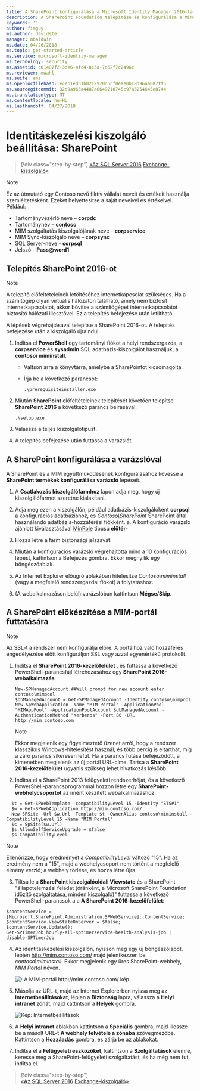 ```yaml
---
title: A SharePoint konfigurálása a Microsoft Identity Manager 2016-tal való használathoz | Microsoft Docs
description: A SharePoint Foundation telepítése és konfigurálása a MIM-portál oldalának üzemeltetéséhez.
keywords: ''
author: fimguy
ms.author: davidste
manager: mbaldwin
ms.date: 04/26/2018
ms.topic: get-started-article
ms.service: microsoft-identity-manager
ms.technology: security
ms.assetid: c01487f2-3de6-4fc4-8c3a-7d62f7c2496c
ms.reviewer: mwahl
ms.suite: ems
ms.openlocfilehash: eceb1ed31b0212970d5cf0eae0bc8d96aa087ff5
ms.sourcegitcommit: 32d9a963a4487a8649210745c97a3254645e8744
ms.translationtype: MT
ms.contentlocale: hu-HU
ms.lasthandoff: 04/27/2018
---
```

# <a name="set-up-an-identity-management-server-sharepoint"></a>Identitáskezelési kiszolgáló beállítása: SharePoint

>[!div class="step-by-step"]
[«Az SQL Server 2016](prepare-server-sql2016.md)
[Exchange-kiszolgáló»](prepare-server-exchange.md)

> [!NOTE]
> Ez az útmutató egy Contoso nevű fiktív vállalat neveit és értékeit használja szemléltetésként. Ezeket helyettesítse a saját neveivel és értékeivel. Például:
> - Tartományvezérlő neve – **corpdc**
> - Tartománynév – **contoso**
> - MIM szolgáltatás kiszolgálójának neve – **corpservice**
> - MIM Sync-kiszolgáló neve – **corpsync**
> - SQL Server-neve - **corpsql**
> - Jelszó – **Pass@word1**


## <a name="install-sharepoint-2016"></a>Telepítés **SharePoint 2016-ot**

> [!NOTE]
> A telepítő előfeltételeinek letöltéséhez internetkapcsolat szükséges. Ha a számítógép olyan virtuális hálózaton található, amely nem biztosít internetkapcsolatot, akkor bővítse a számítógépet internetkapcsolatot biztosító hálózati illesztővel. Ez a telepítés befejezése után letiltható.

A lépések végrehajtásával telepítse a SharePoint 2016-ot. A telepítés befejezése után a kiszolgáló újraindul.

1.  Indítsa el **PowerShell** egy tartományi fiókot a helyi rendszergazda, a **corpservice** és **sysadmin** SQL adatbázis-kiszolgálót használjuk, a **contoso\ miminstall**.

    -   Váltson arra a könyvtárra, amelybe a SharePointot kicsomagolta.

    -   Írja be a következő parancsot:

        ```
        .\prerequisiteinstaller.exe
        ```

2.  Miután **SharePoint** előfeltételeinek telepítését követően telepítse **SharePoint 2016** a következő parancs beírásával:

    ```
    .\setup.exe
    ```

3.  Válassza a teljes kiszolgálótípust.

4.  A telepítés befejezése után futtassa a varázslót.

## <a name="run-the-wizard-to-configure-sharepoint"></a>A SharePoint konfigurálása a varázslóval

A SharePoint és a MIM együttműködésének konfigurálásához kövesse a **SharePoint termékek konfigurálása varázsló** lépéseit.

1. A **Csatlakozás kiszolgálófarmhoz** lapon adja meg, hogy új kiszolgálófarmot szeretne kialakítani.

2. Adja meg ezen a kiszolgálón, például adatbázis-kiszolgálóként **corpsql** a konfigurációs adatbázishoz, és *Contoso\SharePoint* SharePoint által használandó adatbázis-hozzáférési fiókként.
    a. A konfiguráció varázsló ajánlott kiválasztásával [MinRole](https://docs.microsoft.com/en-us/sharepoint/install/overview-of-minrole-server-roles-in-sharepoint-server-2016) típusú **előtér-**
3. Hozza létre a farm biztonsági jelszavát.

4. Miután a konfigurációs varázsló végrehajtotta mind a 10 konfigurációs lépést, kattintson a Befejezés gombra. Ekkor megnyílik egy böngészőablak.

5. Az Internet Explorer előugró ablakában hitelesítse *Contoso\miminstall* (vagy a megfelelő rendszergazdai fiókot) a folytatáshoz.

6. (A webalkalmazáson belül) varázslóban kattintson **Mégse/Skip**.


## <a name="prepare-sharepoint-to-host-the-mim-portal"></a>A SharePoint előkészítése a MIM-portál futtatására

> [!NOTE]
> Az SSL-t a rendszer nem konfigurálja előre. A portálhoz való hozzáférés engedélyezése előtt konfiguráljon SSL vagy azzal egyenértékű protokollt.

1. Indítsa el **SharePoint 2016-kezelőfelület** , és futtassa a következő PowerShell-parancsfájl létrehozásához egy **SharePoint 2016-webalkalmazás**.

    ```
    New-SPManagedAccount ##Will prompt for new account enter contoso\mimpool 
    $dbManagedAccount = Get-SPManagedAccount -Identity contoso\mimpool
    New-SpWebApplication -Name "MIM Portal" -ApplicationPool "MIMAppPool" -ApplicationPoolAccount $dbManagedAccount -AuthenticationMethod "Kerberos" -Port 80 -URL http://mim.contoso.com
    ```

    > [!NOTE]
    > Ekkor megjelenik egy figyelmeztető üzenet arról, hogy a rendszer klasszikus Windows-hitelesítést használ, és több percig is eltarthat, míg a záró parancs sikeresen lefut. Ha a parancs futása befejeződött, a kimenetben megjelenik az új portál URL-címe. Tartsa a **SharePoint 2016-kezelőfelület** ugyanis szükség lehet hivatkozás később.

2. Indítsa el a SharePoint 2013 felügyeleti rendszerhéjat, és a következő PowerShell-parancsprogrammal hozzon létre egy **SharePoint-webhelycsoportot** az imént készített webalkalmazáshoz:

  ```
    $t = Get-SPWebTemplate -compatibilityLevel 15 -Identity "STS#1"
    $w = Get-SPWebApplication http://mim.contoso.com/
    New-SPSite -Url $w.Url -Template $t -OwnerAlias contoso\miminstall -CompatibilityLevel 15 -Name "MIM Portal"
    $s = SpSite($w.Url)
    $s.AllowSelfServiceUpgrade = $false
    $s.CompatibilityLevel
  ```

  > [!NOTE]
  > Ellenőrizze, hogy eredményét a *CompatibilityLevel* változó "15". Ha az eredmény nem a "15", majd a webhelycsoport nem történt a megfelelő élmény verzió; a webhely törlése, és hozza létre újra.

3. Tiltsa le a **SharePoint kiszolgálóoldali Viewstate** és a SharePoint "állapotelemzési feladat (óránként, a Microsoft SharePoint Foundation időzítő szolgáltatása, minden kiszolgáló)" futtassa a következő PowerShell-parancsok a a  **A SharePoint 2016-kezelőfelület**:

  ```
  $contentService = [Microsoft.SharePoint.Administration.SPWebService]::ContentService;
  $contentService.ViewStateOnServer = $false;
  $contentService.Update();
  Get-SPTimerJob hourly-all-sptimerservice-health-analysis-job | disable-SPTimerJob
  ```

4. Az identitáskezelési kiszolgálón, nyisson meg egy új böngészőlapot, lépjen http://mim.contoso.com/ majd jelentkezzen be *contoso\miminstall*.  Ekkor megjelenik egy üres SharePoint-webhely, *MIM Portal* néven.

    ![: A MIM-portál http://mim.contoso.com/ kép](media/MIM-DeploySP1.png)

5. Másolja az URL-t, majd az Internet Explorerben nyissa meg az **Internetbeállításokat**, lépjen a **Biztonság** lapra, válassza a **Helyi intranet** zónát, majd kattintson a **Helyek** gombra.

    ![Kép: Internetbeállítások](media/MIM-DeploySP2.png)

6. A **Helyi intranet** ablakban kattintson a **Speciális** gombra, majd illessze be a másolt URL-t **A webhely felvétele a zónába** szövegmezőbe. Kattintson a **Hozzáadás** gombra, és zárja be az ablakokat.

7. Indítsa el a **Felügyeleti eszközöket**, kattintson a **Szolgáltatások** elemre, keresse meg a SharePoint-felügyeleti szolgáltatást, és ha még nem fut, indítsa el.

>[!div class="step-by-step"]  
[«Az SQL Server 2016](prepare-server-sql2016.md)
[Exchange-kiszolgáló»](prepare-server-exchange.md)
